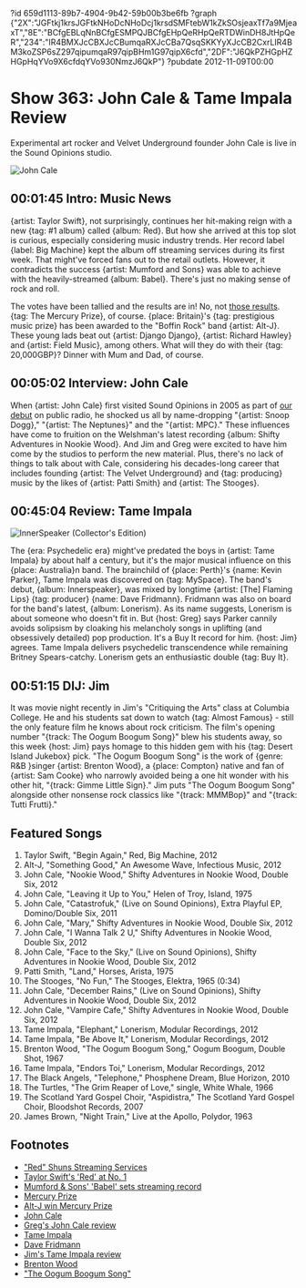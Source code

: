 ?id 659d1113-89b7-4904-9b42-59b00b3be6fb
?graph {"2X":"JGFtkj1krsJGFtkNHoDcNHoDcj1krsdSMFtebW1kZkSOsjeaxTf7a9MjeaxT","8E":"BCfgEBLqNnBCfgESMPQJBCfgEHpQeRHpQeRTDWinDH8JtHpQeR","234":"IR4BMXJcCBXJcCBumqaRXJcCBa7QsqSKKYyXJcCB2CxrLIR4BM3koZSP6sZ297qipumqaR97qipBHm1G97qipX6cfd","2DF":"J6QkPZHGpHZHGpHqYVo9X6cfdqYVo930NmzJ6QkP"}
?pubdate 2012-11-09T00:00

# Show 363: John Cale & Tame Impala Review
Experimental art rocker and Velvet Underground founder John Cale is live in the Sound Opinions studio.

![John Cale](https://static.soundopinions.org/images/2012/johncale1.jpg)

## 00:01:45 Intro: Music News
{artist: Taylor Swift}, not surprisingly, continues her hit-making reign with a new {tag: #1 album} called {album: Red}. But how she arrived at this top slot is curious, especially considering music industry trends. Her record label {label: Big Machine} kept the album off streaming services during its first week. That might've forced fans out to the retail outlets. However, it contradicts the success {artist: Mumford and Sons} was able to achieve with the heavily-streamed {album: Babel}. There's just no making sense of rock and roll.

The votes have been tallied and the results are in! No, not [those results](http://elections.nytimes.com/2012/results/president). {tag: The Mercury Prize}, of course. {place: Britain}'s {tag: prestigious music prize} has been awarded to the "Boffin Rock" band {artist: Alt-J}. These young lads beat out {artist: Django Django}, {artist: Richard Hawley} and {artist: Field Music}, among others. What will they do with their {tag: 20,000GBP}? Dinner with Mum and Dad, of course.

## 00:05:02 Interview: John Cale
When {artist: John Cale} first visited Sound Opinions in 2005 as part of [our debut](show/1) on public radio, he shocked us all by name-dropping "{artist: Snoop Dogg}," "{artist: The Neptunes}" and the "{artist: MPC}." These influences have come to fruition on the Welshman's latest recording {album: Shifty Adventures in Nookie Wood}. And Jim and Greg were excited to have him come by the studios to perform the new  material. Plus, there's no lack of things to talk about with Cale, considering his decades-long career that includes founding {artist: The Velvet Underground} and {tag: producing} music by the likes of {artist: Patti Smith} and {artist: The Stooges}. 

## 00:45:04 Review: Tame Impala
![InnerSpeaker (Collector's Edition)](https://static.soundopinions.org/assets/363/2340.jpg)

The {era: Psychedelic era} might've predated the boys in {artist: Tame Impala} by about half a century, but it's the major musical influence on this {place: Australia}n band. The brainchild of {place: Perth}'s {name: Kevin Parker}, Tame Impala was discovered on {tag: MySpace}. The band's debut, {album: Innerspeaker}, was mixed by longtime {artist: [The] Flaming Lips} {tag: producer} {name: Dave Fridmann}. Fridmann was also on board for the band's latest, {album: Lonerism}. As its name suggests, Lonerism is about someone who doesn't fit in. But {host: Greg} says Parker cannily avoids solipsism by cloaking his melancholy songs in uplifting (and obsessively detailed) pop production. It's a Buy It record for him. {host: Jim} agrees. Tame Impala delivers psychedelic transcendence while remaining Britney Spears-catchy. Lonerism gets an enthusiastic double {tag: Buy It}. 

## 00:51:15 DIJ: Jim
It was movie night recently in Jim's "Critiquing the Arts" class at Columbia College. He and his students sat down to watch {tag: Almost Famous} - still the only feature film he knows about rock criticism. The film's opening number "{track: The Oogum Boogum Song}" blew his students away, so this week {host: Jim} pays homage to this hidden gem with his {tag: Desert Island Jukebox} pick. "The Oogum Boogum Song" is the work of {genre: R&B }singer {artist: Brenton Wood}, a {place: Compton} native and fan of {artist: Sam Cooke} who narrowly avoided being a one hit wonder with his other hit, "{track: Gimme Little Sign}." Jim puts "The Oogum Boogum Song" alongside other nonsense rock classics like "{track: MMMBop}" and "{track: Tutti Frutti}."

## Featured Songs
1. Taylor Swift, "Begin Again," Red, Big Machine, 2012
2. Alt-J, "Something Good," An Awesome Wave, Infectious Music, 2012
3. John Cale, "Nookie Wood," Shifty Adventures in Nookie Wood, Double Six, 2012
4. John Cale, "Leaving it Up to You," Helen of Troy, Island, 1975
5. John Cale, "Catastrofuk," (Live on Sound Opinions), Extra Playful EP, Domino/Double Six, 2011
6. John Cale, "Mary," Shifty Adventures in Nookie Wood, Double Six, 2012
7. John Cale, "I Wanna Talk 2 U," Shifty Adventures in Nookie Wood, Double Six, 2012
8. John Cale, "Face to the Sky," (Live on Sound Opinions), Shifty Adventures in Nookie Wood, Double Six, 2012
9. Patti Smith, "Land," Horses, Arista, 1975
10. The Stooges, "No Fun," The Stooges, Elektra, 1965 (0:34)
11. John Cale, "December Rains," (Live on Sound Opinions), Shifty Adventures in Nookie Wood, Double Six, 2012
12. John Cale, "Vampire Cafe," Shifty Adventures in Nookie Wood, Double Six, 2012
13. Tame Impala, "Elephant," Lonerism, Modular Recordings, 2012
14. Tame Impala, "Be Above It," Lonerism, Modular Recordings, 2012
15. Brenton Wood, "The Oogum Boogum Song," Oogum Boogum, Double Shot, 1967
16. Tame Impala, "Endors Toi," Lonerism, Modular Recordings, 2012
17. The Black Angels, "Telephone," Phosphene Dream, Blue Horizon, 2010
18. The Turtles, "The Grim Reaper of Love," single, White Whale, 1966
19. The Scotland Yard Gospel Choir, "Aspidistra," The Scotland Yard Gospel Choir, Bloodshot Records, 2007
20. James Brown, "Night Train," Live at the Apollo, Polydor, 1963

## Footnotes
- ["Red" Shuns Streaming Services](http://www.rollingstone.com/music/news/taylor-swifts-label-shuns-streaming-services-with-red-20121025)
- [Taylor Swift's 'Red' at No. 1](http://articles.latimes.com/2012/nov/07/entertainment/la-et-ms-taylor-swift-red-no-1-billboard-soundscan-20121107)
- [Mumford & Sons' 'Babel' sets streaming record](http://www.billboard.com/biz/articles/news/1083573/business-matters-mumford-sons-babel-smashes-spotify-streaming-record)
- [Mercury Prize](http://www.mercuryprize.com/)
- [Alt-J win Mercury Prize](http://www.theguardian.com/music/2012/nov/02/alt-j-mercury-prize?intcmp=239)
- [John Cale](http://john-cale.com/)
- [Greg's John Cale review](http://articles.chicagotribune.com/2012-10-02/entertainment/chi-john-cale-album-review-shifty-adventures-in-nookie-wood-reviewed-20121002_1_john-cale-album-review-velvet-underground)
- [Tame Impala](http://www.tameimpala.com/)
- [Dave Fridmann](http://www.davefridmann.com/dave/Main.html)
- [Jim's Tame Impala review](http://www.wbez.org/blogs/jim-derogatis/2012-10/tame-impala-rises-above-103369)
- [Brenton Wood](http://www.allmusic.com/artist/brenton-wood-mn0000617568/biography)
- ["The Oogum Boogum Song"](https://www.youtube.com/watch?v=CdoXBZnBHK4)
